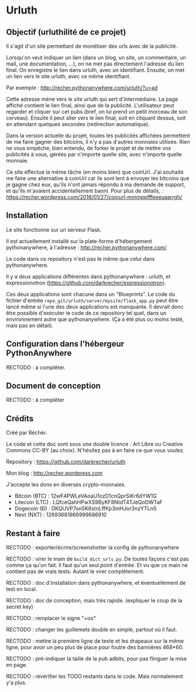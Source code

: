 # Urluth


## Objectif (urluthilité de ce projet)

Il s'agit d'un site permettant de monétiser des urls avec de la publicité.

Lorsqu'on veut indiquer un lien (dans un blog, un site, un commentaire, un mail, une documentation, ...), on ne met pas directement l'adresse du lien final. On enregistre le lien dans urluth, avec un identifiant. Ensuite, on met un lien vers le site urluth, avec ce même identifiant.

Par exemple :
http://recher.pythonanywhere.com/urluth/?u=ad

Cette adresse mène vers le site urluth qui sert d'intermédiaire. La page affiché contient le lien final, ainsi que de la publicité. L'utilisateur peut regarder et cliquer sur cet pubs (bref, on lui prend un petit morceau de son cerveau). Ensuite il peut aller vers le lien final, soit en cliquant dessus, soit en attendant quelques secondes (redirection automatique).

Dans la version actuelle du projet, toutes les publicités affichées permettent de me faire gagner des bitcoins, il n'y a pas d'autres monnaies utilisée. Rien ne vous empêche, bien entendu, de forker le projet et de mettre vos publicités à vous, gérées par n'importe quelle site, avec n'importe quelle monnaie.

Ce site effectue la même tâche (en moins bien) que coinUrl. J'ai souhaité me faire une alternative à coinUrl car ils sont lent à envoyer les bitcoins que je gagne chez eux, qu'ils n'ont jamais répondu à ma demande de support, et qu'ils m'avaient accidentellement banni. Pour plus de détails, : https://recher.wordpress.com/2016/01/27/coinurl-mmmppfffeeeuaarrgh/


## Installation

Le site fonctionne sur un serveur Flask.

Il est actuellement installé sur la plate-forme d'hébergement pythonanywhere, à l'adresse : http://recher.pythonanywhere.com/

Le code dans ce repository n'est pas le même que celui dans pythonanywhere.

Il y a deux applications différentes dans pythonanywhere : urluth, et expressionotron (https://github.com/darkrecher/expressionotron).

Ces deux applications sont chacune dans un "Blueprints". Le code du fichier d'entrée `repo_git/urluth/server/mysite/flask_app.py` peut être lancé même si l'une des deux applications est manquante. Il devrait donc être possible d'exécuter le code de ce repository tel quel, dans un environnement autre que pythonanywhere. (Ça a été plus ou moins testé, mais pas en détail).


## Configuration dans l'hébergeur PythonAnywhere

RECTODO : à compléter.


## Document de conception

RECTODO : à compléter


## Crédits

Créé par Réchèr.

Le code et cette doc sont sous une double licence : Art Libre ou Creative Commons CC-BY (au choix). N'hésitez pas à en faire ce que vous voulez.

Repository : https://github.com/darkrecher/urluth

Mon blog : http://recher.wordpress.com

J'accepte les dons en diverses crypto-monnaies.

 - Bitcoin (BTC) : 12wF4PWLeVAoaU1ozD1cnQprSiKr6dYW1G
 - Litecoin (LTC) : LQfceQahHPwXS9ByKF8NtdT4TJeQoDWTaF
 - Dogecoin (Ð) : DKQUVP7on5K6stnLffKp3mHJor3nzYTLnS
 - Next (NXT) : 12693681966999686910


## Restant à faire

RECTODO : exporter/écrire/screenshotter la config de pythonanywhere

RECTODO : virer le main de `build_dict_urls.py`. De toutes façons c'est pas comme ça qu'on fait. Il faut qu'un seul point d'entrée. Et vu que ce main ne contient pas de vrais tests. Autant le virer complètement.

RECTODO : doc d'installation dans pythonanywhere, et éventuellement de test en local.

RECTODO : doc de conception, mais très rapide. (expliquer le coup de la secret key)

RECTODO : remplacer le signe "+oo"

RECTODO : changer les guillemets double en simple, partout où il faut.

RECTODO : mettre la première ligne de texte et les drapeaux sur la même ligne, pour avoir un peu plus de place pour foutre des bannières 468*60.

RECTODO : pré-indiquer la taille de la pub adbits, pour pas flinguer la mise en page.

RECTODO : revérifier les TODO restants dans le code. Mais normalement y'a plus.

